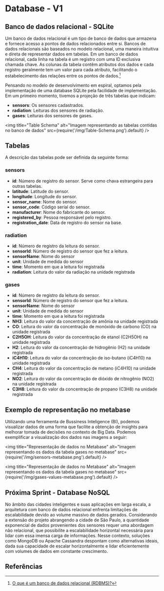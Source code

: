 # Database - V1

## Banco de dados relacional - SQLite

Um banco de dados relacional é um tipo de banco de dados que armazena e fornece acesso a pontos de dados relacionados entre si. Bancos de dados relacionais são baseados no modelo relacional, uma maneira intuitiva e direta de representar dados em tabelas. Em um banco de dados relacional, cada linha na tabela é um registro com uma ID exclusiva chamada chave. As colunas da tabela contêm atributos dos dados e cada registro geralmente tem um valor para cada atributo, facilitando o estabelecimento das relações entre os pontos de dados.[^1]

Pensando no modelo de desenvolvimento em espiral, optamos pela implementação de uma database SQLite pela facilidade de implementação. Em um primeiro momento, tivemos a projeção de três tabelas que indicam:

- **sensors**: Os sensores cadastrados.
- **radiation**: Leituras dos sensores de radiação.
- **gases**: Leituras dos sensores de gases.


<img title="Table Schema" alt="Imagem representando as tabelas contidas no banco de dados" src={require('/img/Table-Schema.png').default} />

## Tabelas

A descrição das tabelas pode ser definida da seguinte forma:

### sensors
- **id**: Número de registro do sensor. Serve como chava estrangeira para outras tabelas.
- **latitude**: Latitude do sensor.
- **longitude**: Longitude do sensor.
- **sensor_name**: Nome do sensor.
- **sensor_code**: Código serial do sensor.
- **manufacturer**: Nome do fabricante do sensor.
- **registered_by**: Pessoa responsável pelo registro.
- **registration_date**: Data de registro do sensor na base.

### radiation
- **id**: Número de registro da leitura do sensor.
- **sensorId**: Número de registro do sensor que fez a leitura.
- **sensorName**: Nome do sensor
- **unit**: Unidade de medida do sensor
- **time**: Momento em que a leitura foi registrada
- **radiation**: Leitura do valor da radiação na unidade registrada

### gases
- **id**: Número de registro da leitura do sensor.
- **sensorId**: Número de registro do sensor que fez a leitura.
- **sensorName**: Nome do sensor
- **unit**: Unidade de medida do sensor
- **time**: Momento em que a leitura foi registrada
- **NH3**: Leitura do valor da concentração de amônia na unidade registrada
- **CO**: Leitura do valor da concentração de monóxido de carbono (CO) na unidade registrada
- **C2H5OH**: Leitura do valor da concentração de etanol (C2H5OH) na unidade registrada
- **H2**: Leitura do valor da concentração de hidrogênio (H2) na unidade registrada
- **iC4H10**: Leitura do valor da concentração de iso-butano (iC4H10) na unidade registrada
- **CH4**: Leitura do valor da concentração de metano (iC4H10) na unidade registrada
- **NO2**: Leitura do valor da concentração de dióxido de nitrogênio (NO2) na unidade registrada
- **C3H8**: Leitura do valor da concentração de propano (C3H8) na unidade registrada

## Exemplo de representação no metabase

Utilizando uma ferramenta de Bussiness Inteligence (BI), podemos visualizar dados de uma forma que facilite a obtenção de insights para melhorar tomada de decisões no contexto de Big Data. Podemos exemplificar a visualização dos dados nas imagens a seguir:

<img title="Representação de dados no Metabase" alt="Imagem representando os dados da tabela gases no metabase" src={require('/img/sensors-metabase.png').default} />

<img title="Representação de dados no Metabase" alt="Imagem representando os dados da tabela gases no metabase" src={require('/img/gases-values-metabase.png').default} />

## Próxima Sprint - Database NoSQL

No âmbito das cidades inteligentes e suas aplicações em larga escala, a arquitetura com banco de dados relacional enfrenta limitações de escalabilidade devido ao volume massivo de dados gerados. Considerando a extensão do projeto abrangendo a cidade de São Paulo, a quantidade exponencial de dados provenientes dos sensores requer uma abordagem não relacional, que possibilite a escalabilidade horizontal necessária para lidar com essa imensa carga de informações. Nesse contexto, soluções como MongoDB ou Apache Cassandra despontam como alternativas ideais, dada sua capacidade de escalar horizontalmente e lidar eficientemente com volumes de dados em constante crescimento.


## Referências

[^1]: [O que é um banco de dados relacional (RDBMS)?](https://www.oracle.com/br/database/what-is-a-relational-database/)